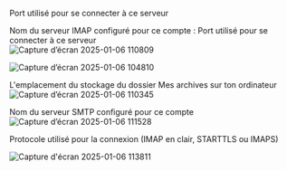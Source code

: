 
Port utilisé pour se connecter à ce serveur  

 


 


Nom du serveur IMAP configuré pour ce compte :    Port utilisé pour se connecter à ce serveur  
![Capture d’écran 2025-01-06 110809](https://github.com/user-attachments/assets/30566ffc-27c2-4e32-afb5-91d5a8f5529a)  

![Capture d’écran 2025-01-06 104810](https://github.com/user-attachments/assets/aef6c04e-d1a3-4bad-b5f9-6b92dfc44fcb)  

L'emplacement du stockage du dossier Mes archives sur ton ordinateur 
![Capture d’écran 2025-01-06 110345](https://github.com/user-attachments/assets/6c182de4-8fbc-4efd-9adf-93efe8a7f9eb)  
 

Nom du serveur SMTP configuré pour ce compte  
![Capture d’écran 2025-01-06 111528](https://github.com/user-attachments/assets/7bf8c7bf-8e06-4f15-a3b4-0167d2f11c37)  

Protocole utilisé pour la connexion (IMAP en clair, STARTTLS ou IMAPS)  

![Capture d'écran 2025-01-06 113811](https://github.com/user-attachments/assets/5ec73f29-8ebb-4f38-9be2-6781c8cb2883)
